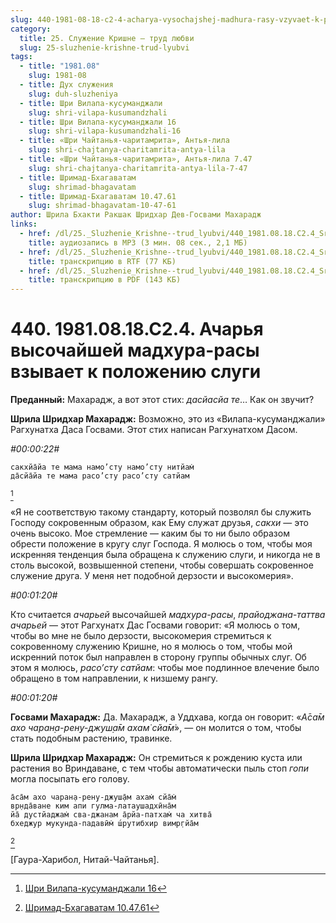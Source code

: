 ```yaml
---
slug: 440-1981-08-18-c2-4-acharya-vysochajshej-madhura-rasy-vzyvaet-k-polozheniyu-slugi
category:
  title: 25. Служение Кришне — труд любви
  slug: 25-sluzhenie-krishne-trud-lyubvi
tags:
  - title: "1981.08"
    slug: 1981-08
  - title: Дух служения
    slug: duh-sluzheniya
  - title: Шри Вилапа-кусуманджали
    slug: shri-vilapa-kusumandzhali
  - title: Шри Вилапа-кусуманджали 16
    slug: shri-vilapa-kusumandzhali-16
  - title: «Шри Чайтанья-чаритамрита», Антья-лила
    slug: shri-chajtanya-charitamrita-antya-lila
  - title: «Шри Чайтанья-чаритамрита», Антья-лила 7.47
    slug: shri-chajtanya-charitamrita-antya-lila-7-47
  - title: Шримад-Бхагаватам
    slug: shrimad-bhagavatam
  - title: Шримад-Бхагаватам 10.47.61
    slug: shrimad-bhagavatam-10-47-61
author: Шрила Бхакти Ракшак Шридхар Дев-Госвами Махарадж
links:
  - href: /dl/25._Sluzhenie_Krishne--trud_lyubvi/440_1981.08.18.C2.4_SridharMj_Acharja_vysochajshej_madhura_rasy_vzyvaet_k_polozheniju_slugi.mp3
    title: аудиозапись в MP3 (3 мин. 08 сек., 2,1 МБ)
  - href: /dl/25._Sluzhenie_Krishne--trud_lyubvi/440_1981.08.18.C2.4_SridharMj_Acharja_vysochajshej_madhura_rasy_vzyvaet_k_polozheniju_slugi.rtf
    title: транскрипцию в RTF (77 КБ)
  - href: /dl/25._Sluzhenie_Krishne--trud_lyubvi/440_1981.08.18.C2.4_SridharMj_Acharja_vysochajshej_madhura_rasy_vzyvaet_k_polozheniju_slugi.pdf
    title: транскрипцию в PDF (143 КБ)
---
```


# 440. 1981.08.18.C2.4. Ачарья высочайшей мадхура-расы взывает к положению слуги

**Преданный:** Махарадж, а вот этот стих: *дасйасйа те*… Как он звучит?

**Шрила Шридхар Махарадж:** Возможно, это из «Вилапа-кусуманджали» Рагхунатха Даса Госвами. Этот стих написан Рагхунатхом Дасом.

*#00:00:22#*

    сакхйа̄йа те мама намo’сту намo’сту нитйам̇
    да̄сйа̄йа те мама расo’сту расo’сту сатйам
[^_ftn1]

«Я не соответствую такому стандарту, который позволял бы служить Господу сокровенным образом, как Ему служат друзья, *сакхи* — это очень высоко. Мое стремление — каким бы то ни было образом обрести положение в кругу слуг Господа. Я молюсь о том, чтобы моя искренняя тенденция была обращена к служению слуги, и никогда не в столь высокой, возвышенной степени, чтобы совершать сокровенное служение друга. У меня нет подобной дерзости и высокомерия».

*#00:01:20#*

Кто считается *ачарьей* высочайшей *мадхура-расы*, *прайоджана-таттва ачарьей* — этот Рагхунатх Дас Госвами говорит: «Я молюсь о том, чтобы во мне не было дерзости, высокомерия стремиться к сокровенному служению Кришне, но я молюсь о том, чтобы мой искренний поток был направлен в сторону группы обычных слуг. Об этом я молюсь, *расo’сту сатйам*: чтобы мое подлинное влечение было обращено в том направлении, к низшему рангу.

*#00:01:20#*

**Госвами Махарадж:** Да. Махарадж, а Уддхава, когда он говорит: «*А̄са̄м ахо чаран̣а-рен̣у-джуш̣а̄м ахам̇ сйа̄м̇*», — он молится о том, чтобы стать подобным растению, травинке.

**Шрила Шридхар Махарадж:** Он стремиться к рождению куста или растения во Вриндаване, с тем чтобы автоматически пыль стоп *гопи* могла посыпать его голову.

    а̄са̄м ахо чаран̣а-рен̣у-джуш̣а̄м ахам̇ сйа̄м̇
    вр̣нда̄ване ким апи гулма-латаушадхӣна̄м
    йа̄ дустйаджам̇ сва-джанам а̄рйа-патхам̇ ча хитва̄
    бхеджур мукунда-падавӣм̇ ш́рутибхир вимр̣гйа̄м
[^_ftn2]

[Гаура-Харибол, Нитай-Чайтанья].



[^_ftn1]: [Шри Вилапа-кусуманджали 16](../notes/shri-vilapa-kusumandzhali/shri-vilapa-kusumandzhali-16.md)

[^_ftn2]: [Шримад-Бхагаватам 10.47.61](../notes/shrimad-bhagavatam/shrimad-bhagavatam-10-47-61.md)
